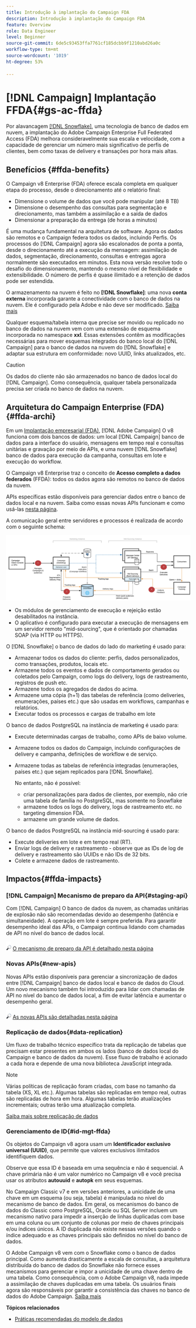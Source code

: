 ```yaml
---
title: Introdução à implantação do Campaign FDA
description: Introdução à implantação do Campaign FDA
feature: Overview
role: Data Engineer
level: Beginner
source-git-commit: 6de5c93453ffa7761cf185dcbb9f1210abd26a0c
workflow-type: tm+mt
source-wordcount: '1019'
ht-degree: 53%

---
```


# [!DNL Campaign] Implantação FFDA{#gs-ac-ffda}

Por alavancagem [[!DNL Snowflake]](https://www.snowflake.com/), uma tecnologia de banco de dados em nuvem, a implantação do Adobe Campaign Enterprise Full Federated Access (FDA) melhora consideravelmente sua escala e velocidade, com a capacidade de gerenciar um número mais significativo de perfis de clientes, bem como taxas de delivery e transações por hora mais altas.

## Benefícios {#ffda-benefits}

O Campaign v8 Enterprise (FDA) oferece escala completa em qualquer etapa do processo, desde o direcionamento até o relatório final:

* Dimensione o volume de dados que você pode manipular (até 8 TB)
* Dimensione o desempenho das consultas para segmentação e direcionamento, mas também a assimilação e a saída de dados
* Dimensionar a preparação da entrega (de horas a minutos)

É uma mudança fundamental na arquitetura de software. Agora os dados são remotos e o Campaign federa todos os dados, incluindo Perfis. Os processos do [!DNL Campaign] agora são escalonados de ponta a ponta, desde o direcionamento até a execução da mensagem: assimilação de dados, segmentação, direcionamento, consultas e entregas agora normalmente são executados em minutos. Esta nova versão resolve todo o desafio do dimensionamento, mantendo o mesmo nível de flexibilidade e extensibilidade. O número de perfis é quase ilimitado e a retenção de dados pode ser estendida.

O armazenamento na nuvem é feito no **[!DNL Snowflake]**: uma nova **conta externa** incorporada garante a conectividade com o banco de dados na nuvem. Ele é configurado pela Adobe e não deve ser modificado. [Saiba mais](../config/external-accounts.md)

Qualquer esquema/tabela interna que precise ser movido ou replicado no banco de dados na nuvem vem com uma extensão de esquema incorporada no namespace **xxl**. Essas extensões contêm as modificações necessárias para mover esquemas integrados do banco local do [!DNL Campaign] para o banco de dados na nuvem do [!DNL Snowflake] e adaptar sua estrutura em conformidade: novo UUID, links atualizados, etc.

>[!CAUTION]
>
> Os dados do cliente não são armazenados no banco de dados local do [!DNL Campaign]. Como consequência, qualquer tabela personalizada precisa ser criada no banco de dados na nuvem.

## Arquitetura do Campaign Enterprise (FDA){#ffda-archi}

Em um [Implantação empresarial (FDA)](../architecture/enterprise-deployment.md), [!DNL Adobe Campaign] O v8 funciona com dois bancos de dados: um local [!DNL Campaign] banco de dados para a interface do usuário, mensagens em tempo real e consultas unitárias e gravação por meio de APIs, e uma nuvem [!DNL Snowflake] banco de dados para execução da campanha, consultas em lote e execução do workflow.

O Campaign v8 Enterprise traz o conceito de **Acesso completo a dados federados** (FFDA): todos os dados agora são remotos no banco de dados da nuvem.

APIs específicas estão disponíveis para gerenciar dados entre o banco de dados local e na nuvem. Saiba como essas novas APIs funcionam e como usá-las [nesta página](new-apis.md).

A comunicação geral entre servidores e processos é realizada de acordo com o seguinte schema:

![](assets/architecture.png)

* Os módulos de gerenciamento de execução e rejeição estão desabilitados na instância.
* O aplicativo é configurado para executar a execução de mensagens em um servidor remoto &quot;mid-sourcing&quot;, que é orientado por chamadas SOAP (via HTTP ou HTTPS).

O [!DNL Snowflake] o banco de dados do lado do marketing é usado para:

* Armazenar todos os dados do cliente: perfis, dados personalizados, como transações, produtos, locais etc.
* Armazene todos os eventos e dados de comportamento gerados ou coletados pelo Campaign, como logs do delivery, logs de rastreamento, registros de push etc.
* Armazene todos os agregados de dados do acima.
* Armazene uma cópia (h+1) das tabelas de referência (como deliveries, enumerações, países etc.) que são usadas em workflows, campanhas e relatórios.
* Executar todos os processos e cargas de trabalho em lote


O banco de dados PostgreSQL na instância de marketing é usado para:

* Execute determinadas cargas de trabalho, como APIs de baixo volume.
* Armazene todos os dados do Campaign, incluindo configurações de delivery e campanha, definições de workflow e de serviço.
* Armazene todas as tabelas de referência integradas (enumerações, países etc.) que sejam replicados para [!DNL Snowflake].

   No entanto, não é possível:
   * criar personalizações para dados de clientes, por exemplo, não crie uma tabela de família no PostgreSQL, mas somente no Snowflake
   * armazene todos os logs do delivery, logs de rastreamento etc. no targeting dimension FDA.
   * armazene um grande volume de dados.


O banco de dados PostgreSQL na instância mid-sourcing é usado para:

* Execute deliveries em lote e em tempo real (RT).
* Enviar logs de delivery e rastreamento - observe que as IDs de log de delivery e rastreamento são UUIDs e não IDs de 32 bits.
* Colete e armazene dados de rastreamento.


## Impactos{#ffda-impacts}

### [!DNL Campaign] Mecanismo de preparo da API{#staging-api}

Com [!DNL Campaign] O banco de dados da nuvem, as chamadas unitárias de explosão não são recomendadas devido ao desempenho (latência e simultaneidade). A operação em lote é sempre preferida. Para garantir desempenho ideal das APIs, o Campaign continua lidando com chamadas de API no nível do banco de dados local.

![](../assets/do-not-localize/glass.png) [O mecanismo de preparo da API é detalhado nesta página](staging.md)

### Novas APIs{#new-apis}

Novas APIs estão disponíveis para gerenciar a sincronização de dados entre [!DNL Campaign] banco de dados local e banco de dados do Cloud. Um novo mecanismo também foi introduzido para lidar com chamadas de API no nível do banco de dados local, a fim de evitar latência e aumentar o desempenho geral.

![](../assets/do-not-localize/glass.png) [As novas APIs são detalhadas nesta página](new-apis.md)


### Replicação de dados{#data-replication}

Um fluxo de trabalho técnico específico trata da replicação de tabelas que precisam estar presentes em ambos os lados (banco de dados local do Campaign e banco de dados da nuvem). Esse fluxo de trabalho é acionado a cada hora e depende de uma nova biblioteca JavaScript integrada.

>[!NOTE]
>
> Várias políticas de replicação foram criadas, com base no tamanho da tabela (XS, XL etc.).
> Algumas tabelas são replicadas em tempo real, outras são replicadas de hora em hora. Algumas tabelas terão atualizações incrementais; outras terão uma atualização completa.

[Saiba mais sobre replicação de dados](replication.md)

### Gerenciamento de ID{#id-mgt-ffda}

Os objetos do Campaign v8 agora usam um **Identificador exclusivo universal (UUID)**, que permite que valores exclusivos ilimitados identifiquem dados.

Observe que essa ID é baseada em uma sequência e não é sequencial. A chave primária não é um valor numérico no Campaign v8 e você precisa usar os atributos **autouuid** e **autopk** em seus esquemas.

No Campaign Classic v7 e em versões anteriores, a unicidade de uma chave em um esquema (ou seja, tabela) é manipulada no nível do mecanismo de banco de dados. Em geral, os mecanismos do banco de dados do Classic como PostgreSQL, Oracle ou SQL Server incluem um mecanismo nativo para impedir a inserção de linhas duplicadas com base em uma coluna ou um conjunto de colunas por meio de chaves principais e/ou índices únicos. A ID duplicada não existe nessas versões quando o índice adequado e as chaves principais são definidos no nível do banco de dados.

O Adobe Campaign v8 vem com o Snowflake como o banco de dados principal. Como aumenta drasticamente a escala de consultas, a arquitetura distribuída do banco de dados do Snowflake não fornece esses mecanismos para gerenciar e impor a unicidade de uma chave dentro de uma tabela. Como consequência, com o Adobe Campaign v8, nada impede a assimilação de chaves duplicadas em uma tabela. Os usuários finais agora são responsáveis por garantir a consistência das chaves no banco de dados do Adobe Campaign. [Saiba mais](keys.md)

**Tópicos relacionados**

* [Práticas recomendadas do modelo de dados](../dev/datamodel-best-practices.md)
